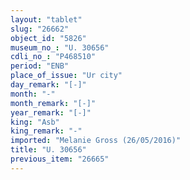 ```yaml
---
layout: "tablet"
slug: "26662"
object_id: "5826"
museum_no_: "U. 30656"
cdli_no_: "P468510"
period: "ENB"
place_of_issue: "Ur city"
day_remark: "[-]"
month: "-"
month_remark: "[-]"
year_remark: "[-]"
king: "Asb"
king_remark: "-"
imported: "Melanie Gross (26/05/2016)"
title: "U. 30656"
previous_item: "26665"
---
```

